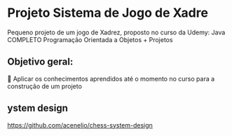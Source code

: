 # Projeto Sistema de Jogo de Xadre
Pequeno projeto de um jogo de Xadrez, proposto no curso da Udemy: Java COMPLETO Programação Orientada a Objetos + Projetos
## Objetivo geral:
 Aplicar os conhecimentos aprendidos até o momento no curso para a construção de um projeto
## ystem design
https://github.com/acenelio/chess-system-design
